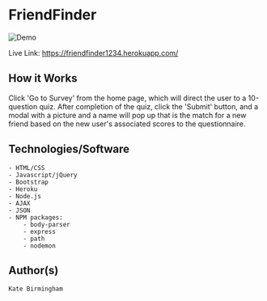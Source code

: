 # FriendFinder

![Demo](https://user-images.githubusercontent.com/30732917/39385627-71b52254-4a2e-11e8-82fa-a097ca4c69a1.gif)

Live Link: https://friendfinder1234.herokuapp.com/ 

## How it Works

Click 'Go to Survey' from the home page, which will direct the user to a 10-question quiz. After completion of the quiz, click the 'Submit' button, and a modal with a picture and a name will pop up that is the match for a new friend based on the new user's associated scores to the questionnaire. 

## Technologies/Software
	- HTML/CSS
	- Javascript/jQuery
	- Bootstrap
	- Heroku
	- Node.js
	- AJAX
	- JSON
	- NPM packages:
		- body-parser
		- express
		- path
		- nodemon

## Author(s)
	Kate Birmingham